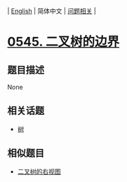 
| [English](README_EN.md) | 简体中文 | [问题相关](QUESTION.md) |
# [0545. 二叉树的边界](https://leetcode-cn.com/problems/boundary-of-binary-tree/)
## 题目描述
None
## 相关话题
- [树](https://leetcode-cn.com/tag/tree)
## 相似题目
- [二叉树的右视图](../0199/README.md)
